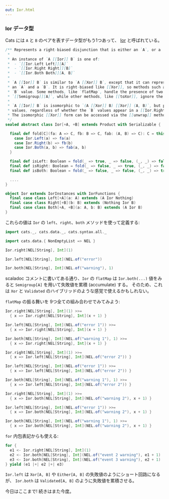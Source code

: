 ```yaml
---
out: Ior.html
---
```


  [IorSource]: $catsBaseUrl$core/src/main/scala/cats/data/Ior.scala

### Ior データ型

Cats には `A` と `B` のペアを表すデータ型がもう1つあって、
[Ior][IorSource] と呼ばれている。

```scala
/** Represents a right-biased disjunction that is either an `A`, or a `B`, or both an `A` and a `B`.
 *
 * An instance of `A [[Ior]] B` is one of:
 *  - `[[Ior.Left Left]][A]`
 *  - `[[Ior.Right Right]][B]`
 *  - `[[Ior.Both Both]][A, B]`
 *
 * `A [[Ior]] B` is similar to `A [[Xor]] B`, except that it can represent the simultaneous presence of
 * an `A` and a `B`. It is right-biased like [[Xor]], so methods such as `map` and `flatMap` operate on the
 * `B` value. Some methods, like `flatMap`, handle the presence of two [[Ior.Both Both]] values using a
 * `[[Semigroup]][A]`, while other methods, like [[toXor]], ignore the `A` value in a [[Ior.Both Both]].
 *
 * `A [[Ior]] B` is isomorphic to `(A [[Xor]] B) [[Xor]] (A, B)`, but provides methods biased toward `B`
 * values, regardless of whether the `B` values appear in a [[Ior.Right Right]] or a [[Ior.Both Both]].
 * The isomorphic [[Xor]] form can be accessed via the [[unwrap]] method.
 */
sealed abstract class Ior[+A, +B] extends Product with Serializable {

  final def fold[C](fa: A => C, fb: B => C, fab: (A, B) => C): C = this match {
    case Ior.Left(a) => fa(a)
    case Ior.Right(b) => fb(b)
    case Ior.Both(a, b) => fab(a, b)
  }

  final def isLeft: Boolean = fold(_ => true, _ => false, (_, _) => false)
  final def isRight: Boolean = fold(_ => false, _ => true, (_, _) => false)
  final def isBoth: Boolean = fold(_ => false, _ => false, (_, _) => true)

  ....
}

object Ior extends IorInstances with IorFunctions {
  final case class Left[+A](a: A) extends (A Ior Nothing)
  final case class Right[+B](b: B) extends (Nothing Ior B)
  final case class Both[+A, +B](a: A, b: B) extends (A Ior B)
}
```

これらの値は `Ior` の `left`、`right`、`both` メソッドを使って定義する:

```scala mdoc
import cats._, cats.data._, cats.syntax.all._

import cats.data.{ NonEmptyList => NEL }

Ior.right[NEL[String], Int](1)

Ior.left[NEL[String], Int](NEL.of("error"))

Ior.both[NEL[String], Int](NEL.of("warning"), 1)
```

scaladoc コメントに書いてある通り、`Ior` の `flatMap` は
`Ior.both(...)` 値をみると `Semigroup[A]` を用いて失敗値を累積 (accumulate) する。
そのため、これは `Xor` と `Validated` のハイブリッドのような感覚で使えるかもしれない。

`flatMap` の振る舞いを 9つ全ての組み合わせでみてみよう:

```scala mdoc
Ior.right[NEL[String], Int](1) >>=
  { x => Ior.right[NEL[String], Int](x + 1) }

Ior.left[NEL[String], Int](NEL.of("error 1")) >>=
  { x => Ior.right[NEL[String], Int](x + 1) }

Ior.both[NEL[String], Int](NEL.of("warning 1"), 1) >>=
  { x => Ior.right[NEL[String], Int](x + 1) }

Ior.right[NEL[String], Int](1) >>=
  { x => Ior.left[NEL[String], Int](NEL.of("error 2")) }

Ior.left[NEL[String], Int](NEL.of("error 1")) >>=
  { x => Ior.left[NEL[String], Int](NEL.of("error 2")) }

Ior.both[NEL[String], Int](NEL.of("warning 1"), 1) >>=
  { x => Ior.left[NEL[String], Int](NEL.of("error 2")) }

Ior.right[NEL[String], Int](1) >>=
  { x => Ior.both[NEL[String], Int](NEL.of("warning 2"), x + 1) }

Ior.left[NEL[String], Int](NEL.of("error 1")) >>=
  { x => Ior.both[NEL[String], Int](NEL.of("warning 2"), x + 1) }

Ior.both[NEL[String], Int](NEL.of("warning 1"), 1) >>=
  { x => Ior.both[NEL[String], Int](NEL.of("warning 2"), x + 1) }
```

`for` 内包表記からも使える:

```scala mdoc
for {
  e1 <- Ior.right[NEL[String], Int](1)
  e2 <- Ior.both[NEL[String], Int](NEL.of("event 2 warning"), e1 + 1)
  e3 <- Ior.both[NEL[String], Int](NEL.of("event 3 warning"), e2 + 1)
} yield (e1 |+| e2 |+| e3)
```

`Ior.left` は `Xor[A, B]` や `Either[A, B]` の失敗値のようにショート回路になるが、
`Ior.both` は `Validated[A, B]` のように失敗値を累積させる。

今日はここまで! 続きはまた今度。
